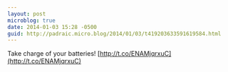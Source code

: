 ```yaml
---
layout: post
microblog: true
date: 2014-01-03 15:28 -0500
guid: http://padraic.micro.blog/2014/01/03/t419203633591619584.html
---
```

Take charge of your batteries! [http://t.co/ENAMjqrxuC](http://t.co/ENAMjqrxuC)
